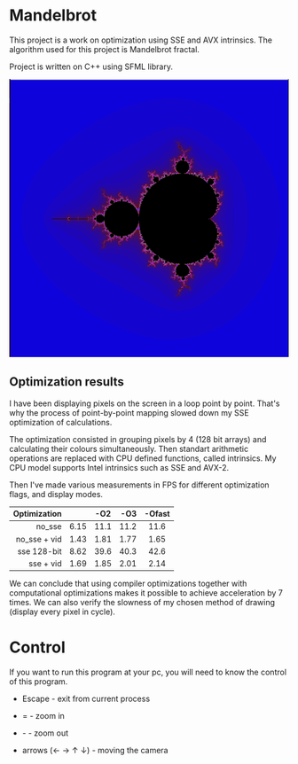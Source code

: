 # Mandelbrot

This project is a work on optimization using SSE and AVX intrinsics. The algorithm used for this project is Mandelbrot fractal.

Project is written on C++ using SFML library. 

![Mandelbrot](img/Mandelbrot_set.png)

## Optimization results

I have been displaying pixels on the screen in a loop point by point. That's why the process of point-by-point mapping slowed down my SSE optimization of calculations. 

The optimization consisted in grouping pixels by 4 (128 bit arrays) and calculating their colours simultaneously. Then standart arithmetic operations are replaced with CPU defined functions, called intrinsics. My CPU model supports Intel intrinsics such as SSE and AVX-2.

Then I've made various measurements in FPS for different optimization flags, and display modes.

| Optimization |      | -O2  |  -O3   | -Ofast |
| -----------: | ---: | :-:  | -----: | :-:    |
|    no_sse    | 6.15 | 11.1 |  11.2  | 11.6   |
| no_sse + vid | 1.43 | 1.81 |  1.77  | 1.65   |
| sse 128-bit  | 8.62 | 39.6 |  40.3  | 42.6   |
| sse + vid    | 1.69 | 1.85 |  2.01  | 2.14   |

We can conclude that using compiler optimizations together with computational optimizations makes it possible to achieve acceleration by 7 times.
We can also verify the slowness of my chosen method of drawing (display every pixel in cycle).

# Control

If you want to run this program at your pc, you will need to know the control of this program.

* Escape - exit from current process

* \= - zoom in

* \- - zoom out

* arrows (← → ↑ ↓) - moving the camera